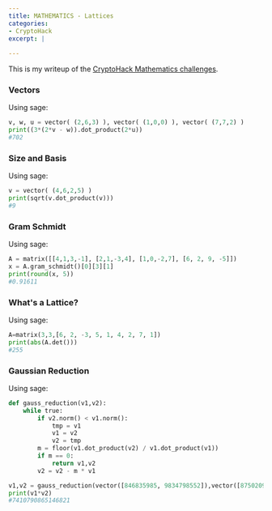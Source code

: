 ```yaml
---
title: MATHEMATICS - Lattices
categories:
- CryptoHack
excerpt: |
  
---
```


This is my writeup of the [CryptoHack Mathematics challenges](https://cryptohack.org/challenges/maths/).

### Vectors

Using sage:

```python
v, w, u = vector( (2,6,3) ), vector( (1,0,0) ), vector( (7,7,2) )
print((3*(2*v - w)).dot_product(2*u))
#702
```

### Size and Basis

Using sage:

```python
v = vector( (4,6,2,5) )
print(sqrt(v.dot_product(v)))
#9
```

### Gram Schmidt

Using sage:

```python
A = matrix([[4,1,3,-1], [2,1,-3,4], [1,0,-2,7], [6, 2, 9, -5]])
x = A.gram_schmidt()[0][3][1]
print(round(x, 5))
#0.91611
```

### What's a Lattice?

Using sage:

```python
A=matrix(3,3,[6, 2, -3, 5, 1, 4, 2, 7, 1])
print(abs(A.det()))
#255
```

### Gaussian Reduction

Using sage:

```python
def gauss_reduction(v1,v2):
    while true:
        if v2.norm() < v1.norm():
            tmp = v1
            v1 = v2
            v2 = tmp
        m = floor(v1.dot_product(v2) / v1.dot_product(v1))
        if m == 0:
            return v1,v2
        v2 = v2 - m * v1

v1,v2 = gauss_reduction(vector([846835985, 9834798552]),vector([87502093, 123094980]))
print(v1*v2)
#7410790865146821
```


